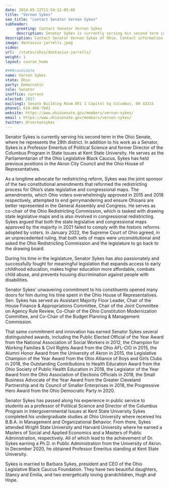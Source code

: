 ```yaml
---
date: 2024-05-12T11:54:12-05:00
title: "Vernon Sykes"
seo_title: "contact Senator Vernon Sykes"
subheader:
     greeting: Contact Senator Vernon Sykes
     description: Senator Sykes is currently serving his second term in the Ohio Senate, where he represents the 28th district. In addition to his work as a Senator, Sykes is a Professor Emeritus of Political Science and former Director of the Columbus Program in State Issues at Kent State University. He serves as the Parliamentarian of the Ohio Legislative Black Caucus.
description: Contact Senator Vernon Sykes of Ohio. Contact information for Vernon Sykes includes email address, phone number, and mailing address.
image: dontavius-jarrells.jpeg
video:
url:  /states/ohio/dontavius-jarrells/
weight: 1
layout: course_home

####candidate
name: Vernon Sykes
state: Ohio
party: Democratic
role: Senator
inoffice: current
elected: 2017
mailing1: Senate Building Room 051 1 Capitol Sq Columbus, OH 43215
phone1: 614-466-7041
website: https://www.ohiosenate.gov/members/vernon-sykes/
email : https://www.ohiosenate.gov/members/vernon-sykes/
twitter: drvernonsykes
---
```


Senator Sykes is currently serving his second term in the Ohio Senate, where he represents the 28th district. In addition to his work as a Senator, Sykes is a Professor Emeritus of Political Science and former Director of the Columbus Program in State Issues at Kent State University. He serves as the Parliamentarian of the Ohio Legislative Black Caucus. Sykes has held previous positions in the Akron City Council and the Ohio House of Representatives.

As a longtime advocate for redistricting reform, Sykes was the joint sponsor of the two constitutional amendments that reformed the redistricting process for Ohio’s state legislative and congressional maps. The amendments, which Ohio voters overwhelmingly approved in 2015 and 2018 respectively, attempted to end gerrymandering and ensure Ohioans are better represented in the General Assembly and Congress. He serves as co-chair of the Ohio Redistricting Commission, which is tasked with drawing state legislative maps and is also involved in congressional redistricting. Sykes argued that both the state legislative and congressional maps approved by the majority in 2021 failed to comply with the historic reforms adopted by voters. In January 2022, the Supreme Court of Ohio agreed, in an unprecedented ruling, that both sets of maps were unconstitutional and asked the Ohio Redistricting Commission and the legislature to go back to the drawing board.

During his time in the legislature, Senator Sykes has also passionately and successfully fought for meaningful legislation that expands access to early childhood education, makes higher education more affordable, combats child abuse, and prevents housing discrimination against people with disabilities.

Senator Sykes’ unwavering commitment to his constituents opened many doors for him during his time spent in the Ohio House of Representatives. Sen. Sykes has served as Assistant Majority Floor Leader, Chair of the House Finance & Appropriations Committee, Chair of the Joint Committee on Agency Rule Review, Co-Chair of the Ohio Constitution Modernization Committee, and Co-Chair of the Budget Planning & Management Commission.

That same commitment and innovation has earned Senator Sykes several distinguished awards, including the Public Elected Official of the Year Award from the National Association of Social Workers in 2012, the Champion for Working Families & Civil Rights Award from the Ohio AFL-CIO in 2015, the Alumni Honor Award from the University of Akron in 2015, the Legislative Champion of the Year Award from the Ohio Alliance of Boys and Girls Clubs in 2018, the Outstanding Contributions to Health Education Award from the Ohio Society of Public Health Education in 2018, the Legislator of the Year Award from the Ohio Association of Elections Officials in 2018, the Small Business Advocate of the Year Award from the Greater Cleveland Partnership and its Council of Smaller Enterprises in 2018, the Progressive Hero Award from the Ohio Democratic Party in 2020.

Senator Sykes has passed along his experience in public service to students as a professor of Political Science and Director of the Columbus Program in Intergovernmental Issues at Kent State University Sykes completed his undergraduate studies at Ohio University where received his B.B.A. in Management and Organizational Behavior. From there, Sykes attended Wright State University and Harvard University where he earned a Masters of Social and Applied Economics and a Masters of Public Administration, respectively. All of which lead to the achievement of Dr. Sykes earning a Ph.D. in Public Administration from the University of Akron. In December 2020, he obtained Professor Emeritus standing at Kent State University.

Sykes is married to Barbara Sykes, president and CEO of the Ohio Legislative Black Caucus Foundation. They have two beautiful daughters, Stancy and Emilia, and two energetically loving grandchildren, Hugh and Hope.
